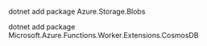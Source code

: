 dotnet add package Azure.Storage.Blobs                                 

dotnet add package Microsoft.Azure.Functions.Worker.Extensions.CosmosDB
